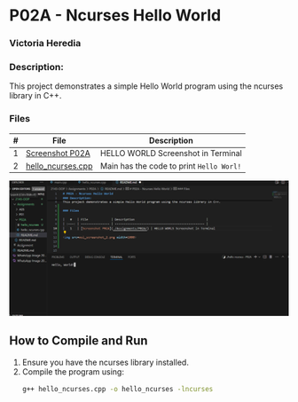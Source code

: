 # P02A - Ncurses Hello World
### Victoria Heredia
### Description:
This project demonstrates a simple Hello World program using the ncurses library in C++. 

### Files

|   #   | File             | Description                                        |
| :---: | ---------------- | -------------------------------------------------- |
|   1   | [Screenshot P02A](./helloworld_screenshot.png)   | HELLO WORLD Screenshot in Terminal
|   2   | [hello_ncurses.cpp](./hello_ncurses.cpp)         | Main has the code to print `Hello Worl!` |


<img src=helloworld_screenshot.png width=1000>


## How to Compile and Run

1. Ensure you have the ncurses library installed.
2. Compile the program using:
   ```bash
   g++ hello_ncurses.cpp -o hello_ncurses -lncurses
